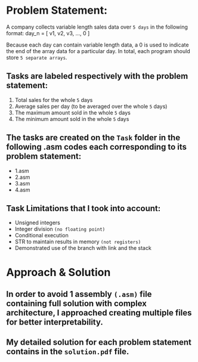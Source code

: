 # Problem Statement:

A company collects variable length sales data over `5 days` in the following format:
day_n = [ v1, v2, v3, ..., 0 ]

Because each day can contain variable length data, a 0 is used to indicate the end of the array data for a particular day. In total, each program should store `5 separate arrays`.


##  Tasks are labeled respectively with the problem statement:
1.	Total sales for the whole `5` days 
2.	Average sales per day (to be averaged over the whole `5` days)
3.	The maximum amount sold in the whole `5` days
4.	The minimum amount sold in the whole `5` days

##  The tasks are created on the `Task` folder in the following .asm codes each corresponding to its problem statement:
-   1.asm
-   2.asm
-   3.asm
-   4.asm


## Task Limitations that I took into account:
-   Unsigned integers
-	Integer division `(no floating point)`
- 	Conditional execution
-	STR to maintain results in memory `(not registers)`
-	Demonstrated use of the branch with link and the stack 

# Approach & Solution

## In order to avoid 1 assembly `(.asm)` file containing full solution with complex architecture, I approached creating multiple files for better interpretability.

## My detailed solution for each problem statement contains in the `solution.pdf` file.
